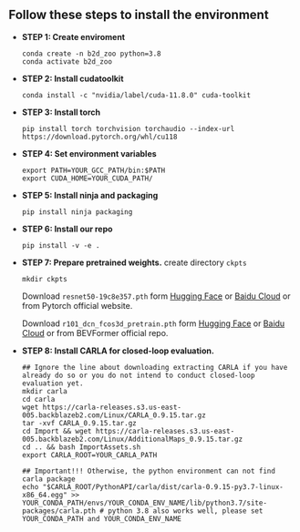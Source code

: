 ## Follow these steps to install the environment
- **STEP 1: Create enviroment**
    ```
    conda create -n b2d_zoo python=3.8
    conda activate b2d_zoo
    ```
- **STEP 2: Install cudatoolkit**
    ```
    conda install -c "nvidia/label/cuda-11.8.0" cuda-toolkit
    ```
- **STEP 3: Install torch**
    ```
    pip install torch torchvision torchaudio --index-url https://download.pytorch.org/whl/cu118
    ```
- **STEP 4: Set environment variables**
    ```
    export PATH=YOUR_GCC_PATH/bin:$PATH
    export CUDA_HOME=YOUR_CUDA_PATH/
    ```
- **STEP 5: Install ninja and packaging**
    ```
    pip install ninja packaging
    ```
- **STEP 6: Install our repo**
    ```
    pip install -v -e .
    ```

- **STEP 7: Prepare pretrained weights.**
    create directory `ckpts`

    ```
    mkdir ckpts 
    ```
    Download `resnet50-19c8e357.pth` form [Hugging Face](https://huggingface.co/rethinklab/Bench2DriveZoo/blob/main/resnet50-19c8e357.pth) or [Baidu Cloud](https://pan.baidu.com/s/1LlSrbYvghnv3lOlX1uLU5g?pwd=1234 ) or from Pytorch official website.
  
    Download `r101_dcn_fcos3d_pretrain.pth` form [Hugging Face](https://huggingface.co/rethinklab/Bench2DriveZoo/blob/main/r101_dcn_fcos3d_pretrain.pth) or [Baidu Cloud](https://pan.baidu.com/s/1o7owaQ5G66xqq2S0TldwXQ?pwd=1234) or from BEVFormer official repo.


- **STEP 8: Install CARLA for closed-loop evaluation.**

    ```
    ## Ignore the line about downloading extracting CARLA if you have already do so or you do not intend to conduct closed-loop evaluation yet.
    mkdir carla
    cd carla
    wget https://carla-releases.s3.us-east-005.backblazeb2.com/Linux/CARLA_0.9.15.tar.gz
    tar -xvf CARLA_0.9.15.tar.gz
    cd Import && wget https://carla-releases.s3.us-east-005.backblazeb2.com/Linux/AdditionalMaps_0.9.15.tar.gz
    cd .. && bash ImportAssets.sh
    export CARLA_ROOT=YOUR_CARLA_PATH

    ## Important!!! Otherwise, the python environment can not find carla package
    echo "$CARLA_ROOT/PythonAPI/carla/dist/carla-0.9.15-py3.7-linux-x86_64.egg" >> YOUR_CONDA_PATH/envs/YOUR_CONDA_ENV_NAME/lib/python3.7/site-packages/carla.pth # python 3.8 also works well, please set YOUR_CONDA_PATH and YOUR_CONDA_ENV_NAME

    ```
